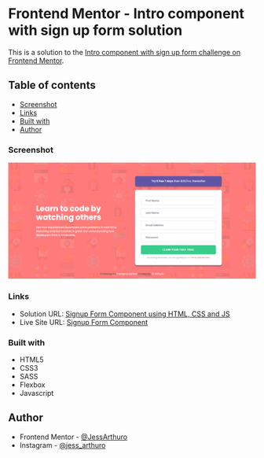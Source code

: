 # Frontend Mentor - Intro component with sign up form solution

This is a solution to the [Intro component with sign up form challenge on Frontend Mentor](https://www.frontendmentor.io/challenges/intro-component-with-signup-form-5cf91bd49edda32581d28fd1).

## Table of contents

- [Screenshot](#screenshot)
- [Links](#links)
- [Built with](#built-with)
- [Author](#author)


### Screenshot

![](./images/screenshot.png)

### Links

- Solution URL: [Signup Form Component using HTML, CSS and JS](https://www.frontendmentor.io/solutions/signup-form-component-using-html-css-and-js-o51x2nPr6)
- Live Site URL: [Signup Form Component](https://jessarthuro.github.io/signup-form-component/)

### Built with

- HTML5
- CSS3
- SASS
- Flexbox
- Javascript

## Author

- Frontend Mentor - [@JessArthuro](https://www.frontendmentor.io/profile/JessArthuro)
- Instagram - [@jess_arthuro](https://www.instagram.com/jess_arthuro/)
